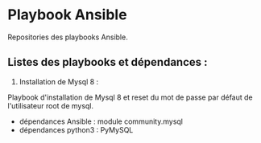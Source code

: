 # Playbook Ansible

Repositories des playbooks Ansible.

## Listes des playbooks et dépendances :

1. Installation de Mysql 8 :

Playbook d'installation de Mysql 8 et reset du mot de passe par défaut de l'utilisateur root de mysql.

* dépendances Ansible : module community.mysql
* dépendances python3 : PyMySQL